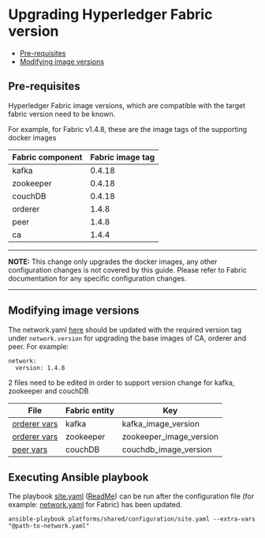 [//]: # (##############################################################################################)
[//]: # (Copyright Accenture. All Rights Reserved.)
[//]: # (SPDX-License-Identifier: Apache-2.0)
[//]: # (##############################################################################################)

<a name = "upgrading-fabric"></a>
# Upgrading Hyperledger Fabric version

- [Pre-requisites](#pre_req)
- [Modifying image versions](#modify_image_version)

<a name = "pre_req"></a>
## Pre-requisites
Hyperledger Fabric image versions, which are compatible with the target fabric version need to be known. 

For example, for Fabric v1.4.8, these are the image tags of the supporting docker images 

| Fabric component | Fabric image tag |
|------------------|------------------|
| kafka            | 0.4.18           |
| zookeeper        | 0.4.18           |
| couchDB          | 0.4.18           |
| orderer          | 1.4.8            |
| peer             | 1.4.8            |
| ca               | 1.4.4            |

---
**NOTE:** This change only upgrades the docker images, any other configuration changes is not covered by this guide. Please refer to Fabric documentation for any specific configuration changes.

---

<a name = "modify_image_version"></a>
## Modifying image versions
The network.yaml [here](https://github.com/hyperledger-labs/blockchain-automation-framework/tree/main/platforms/hyperledger-fabric/configuration/samples/network-fabricv2.yaml) should be updated with the required version tag under `network.version` for upgrading the base images of CA, orderer and peer.
For example:


	network:
	  version: 1.4.8

2 files need to be edited in order to support version change for kafka, zookeeper and couchDB 

| File                                                                                                                                                                            | Fabric entity | Key                     |
|---------------------------------------------------------------------------------------------------------------------------------------------------------------------------------|---------------|-------------------------|
| [orderer vars](https://github.com/hyperledger-labs/blockchain-automation-framework/tree/main/platforms/hyperledger-fabric/configuration/roles/create/orderers/vars/main.yaml) | kafka         | kafka_image_version     |
| [orderer vars](https://github.com/hyperledger-labs/blockchain-automation-framework/tree/main/platforms/hyperledger-fabric/configuration/roles/create/orderers/vars/main.yaml) | zookeeper     | zookeeper_image_version |
| [peer vars](https://github.com/hyperledger-labs/blockchain-automation-framework/tree/main/platforms/hyperledger-fabric/configuration/roles/create/peers/vars/main.yaml)       | couchDB       | couchdb_image_version   |

## Executing Ansible playbook
The playbook [site.yaml](https://github.com/hyperledger-labs/blockchain-automation-framework/tree/main/platforms/shared/configuration/site.yaml) ([ReadMe](https://github.com/hyperledger-labs/blockchain-automation-framework/tree/main/platforms/shared/configuration/)) can be run after the configuration file (for example: [network.yaml](https://github.com/hyperledger-labs/blockchain-automation-framework/tree/main/platforms/hyperledger-fabric/configuration/samples/network-fabricv2.yaml) for Fabric) has been updated.
```
ansible-playbook platforms/shared/configuration/site.yaml --extra-vars "@path-to-network.yaml"
```
